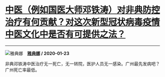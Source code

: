 # [中医（例如国医大师邓铁涛）对非典防控治疗有何贡献？对这次新型冠状病毒疫情中医文化中是否有可提供之法？](https://www.zhihu.com/answer/983364840)

------------------------------------------------------------------------------------------------

![雅典娜](https://pic1.zhimg.com/v2-067aa0775c3e7d229d211b449777adc8.jpg?source=1940ef5c "雅典娜")&emsp;**[雅典娜](https://www.zhihu.com/people/cang-hai-49-59) / 2020-01-23**

非典邓铁涛中医治疗无一死亡，无一转院，医护人员无一感染。广州最先发病吧？广州死亡率最低。

